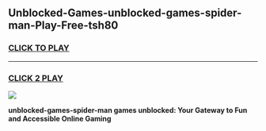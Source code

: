 
## Unblocked-Games-unblocked-games-spider-man-Play-Free-tsh80
<h3>
<a href="https://premium76.site?title=unblocked-games-spider-man&ref=22A">CLICK TO PLAY</a></h3>
<hr>

<h3>
<a href="https://premium76.site?title=unblocked-games-spider-man&ref=22A">CLICK 2 PLAY</a>
  
</h3>

<a href="https://premium76.site?title=unblocked-games-spider-man&ref=22A"><img src="https://clearcache.store/games.png"></a>


**unblocked-games-spider-man games unblocked: Your Gateway to Fun and Accessible Online Gaming**
